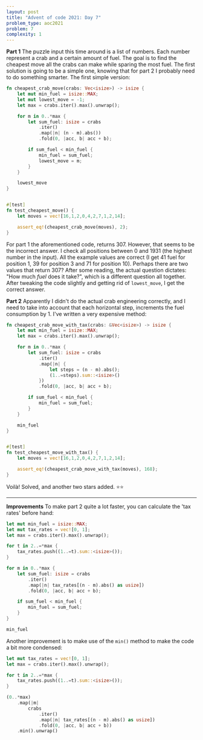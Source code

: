 ```yaml
---
layout: post
title: "Advent of code 2021: Day 7"
problem_type: aoc2021
problem: 7
complexity: 1
---
```


**Part 1**
The puzzle input this time around is a list of numbers. Each number represent a crab and a certain amount of fuel. The goal is to find the cheapest move all the crabs can make while sparing the most fuel. The first solution is going to be a simple one, knowing that for part 2 I probably need to do something smarter. The first simple version:

```rust
fn cheapest_crab_move(crabs: Vec<isize>) -> isize {
    let mut min_fuel = isize::MAX;
    let mut lowest_move = -1;
    let max = crabs.iter().max().unwrap();

    for m in 0..*max {
        let sum_fuel: isize = crabs
            .iter()
            .map(|n| (n - m).abs())
            .fold(0, |acc, b| acc + b);

        if sum_fuel < min_fuel {
            min_fuel = sum_fuel;
            lowest_move = m;
        }
    }

    lowest_move
}


#[test]
fn test_cheapest_move() {
    let moves = vec![16,1,2,0,4,2,7,1,2,14];

    assert_eq!(cheapest_crab_move(moves), 2);
}
```

For part 1 the aforementioned code, returns 307. However, that seems to be the incorrect answer. I check all positions between 0 and 1931 (the highest number in the input). All the example values are correct (I get 41 fuel for position 1, 39 for position 3 and 71 for position 10). Perhaps there are two values that return 307? After some reading, the actual question dictates: "How much _fuel_ does it take?", which is a different question all together. After tweaking the code slightly and getting rid of `lowest_move`, I get the correct answer.

**Part 2**
Apparently I didn't do the actual crab engineering correctly, and I need to take into account that each horizontal step, increments the fuel consumption by 1. I've written a very expensive method:

```rust
fn cheapest_crab_move_with_tax(crabs: &Vec<isize>) -> isize {
    let mut min_fuel = isize::MAX;
    let max = crabs.iter().max().unwrap();

    for m in 0..*max {
        let sum_fuel: isize = crabs
            .iter()
            .map(|n| {
                let steps = (n - m).abs();
                (1..=steps).sum::<isize>()
            })
            .fold(0, |acc, b| acc + b);

        if sum_fuel < min_fuel {
            min_fuel = sum_fuel;
        }
    }

    min_fuel
}


#[test]
fn test_cheapest_move_with_tax() {
    let moves = vec![16,1,2,0,4,2,7,1,2,14];

    assert_eq!(cheapest_crab_move_with_tax(moves), 168);
}
```

Voilà! Solved, and another two stars added. ⭐️⭐️

---

**Improvements**
To make part 2 quite a lot faster, you can calculate the 'tax rates' before hand:

```rust
let mut min_fuel = isize::MAX;
let mut tax_rates = vec![0, 1];
let max = crabs.iter().max().unwrap();

for t in 2..=*max {
    tax_rates.push((1..=t).sum::<isize>());
}

for m in 0..*max {
    let sum_fuel: isize = crabs
        .iter()
        .map(|n| tax_rates[(n - m).abs() as usize])
        .fold(0, |acc, b| acc + b);

    if sum_fuel < min_fuel {
        min_fuel = sum_fuel;
    }
}

min_fuel
```

Another improvement is to make use of the `min()` method to make the code a bit more condensed:

```rust
let mut tax_rates = vec![0, 1];
let max = crabs.iter().max().unwrap();

for t in 2..=*max {
    tax_rates.push((1..=t).sum::<isize>());
}

(0..*max)
    .map(|m|
        crabs
            .iter()
            .map(|n| tax_rates[(n - m).abs() as usize])
            .fold(0, |acc, b| acc + b))
    .min().unwrap()
```
